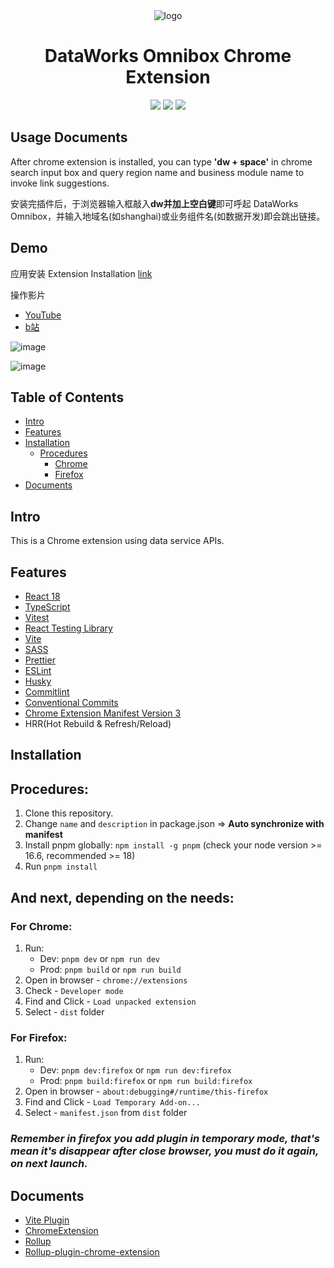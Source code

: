 <div align="center">
<img src="https://img.alicdn.com/imgextra/i2/O1CN01KUv2zl1p8K04wd4oS_!!6000000005315-2-tps-225-225.png" alt="logo"/>
<h1>DataWorks Omnibox Chrome Extension</h1>

![](https://img.shields.io/badge/React-61DAFB?style=flat-square&logo=react&logoColor=black)
![](https://img.shields.io/badge/Typescript-3178C6?style=flat-square&logo=typescript&logoColor=white)
![](https://badges.aleen42.com/src/vitejs.svg)

</div>

## Usage Documents

After chrome extension is installed, you can type <strong>'dw + space'</strong> in chrome search input box and query region name and business module name to invoke link suggestions.

安装完插件后，于浏览器输入框敲入<strong>dw并加上空白键</strong>即可呼起 DataWorks Omnibox，并输入地域名(如shanghai)或业务组件名(如数据开发)即会跳出链接。

## Demo

应用安装 Extension Installation [link](https://chromewebstore.google.com/detail/dataworks-omnibox/mjngpogaeklgffofekjdmenbjjoiioim?hl=en)

操作影片
- [YouTube](https://www.youtube.com/watch?v=_78PWkAUXdQ)
- [b站](https://www.bilibili.com/video/BV12w411G7sB/)

![image](https://img.alicdn.com/imgextra/i4/O1CN01txFdmF1jVKCaNztSW_!!6000000004553-0-tps-1222-912.jpg)

![image](https://img.alicdn.com/imgextra/i1/O1CN01ytLrqa1OkLFza9MNi_!!6000000001743-0-tps-1110-502.jpg)


## Table of Contents

- [Intro](#intro)
- [Features](#features)
- [Installation](#installation)
    - [Procedures](#procedures)
        - [Chrome](#chrome)
        - [Firefox](#firefox)
- [Documents](#documents)

## Intro <a name="intro"></a>

This is a Chrome extension using data service APIs.

## Features <a name="features"></a>

- [React 18](https://reactjs.org/)
- [TypeScript](https://www.typescriptlang.org/)
- [Vitest](https://vitest.dev/)
- [React Testing Library](https://testing-library.com/docs/react-testing-library/intro/)
- [Vite](https://vitejs.dev/)
- [SASS](https://sass-lang.com/)
- [Prettier](https://prettier.io/)
- [ESLint](https://eslint.org/)
- [Husky](https://typicode.github.io/husky/getting-started.html#automatic-recommended)
- [Commitlint](https://commitlint.js.org/#/guides-local-setup?id=install-commitlint)
- [Conventional Commits](https://www.conventionalcommits.org/en/v1.0.0/#summary)
- [Chrome Extension Manifest Version 3](https://developer.chrome.com/docs/extensions/mv3/intro/)
- HRR(Hot Rebuild & Refresh/Reload)

## Installation <a name="installation"></a>

## Procedures: <a name="procedures"></a>

1. Clone this repository.
2. Change `name` and `description` in package.json => **Auto synchronize with manifest**
3. Install pnpm globally: `npm install -g pnpm` (check your node version >= 16.6, recommended >= 18)
4. Run `pnpm install`

## And next, depending on the needs:

### For Chrome: <a name="chrome"></a>

1. Run:
    - Dev: `pnpm dev` or `npm run dev`
    - Prod: `pnpm build` or `npm run build`
2. Open in browser - `chrome://extensions`
3. Check - `Developer mode`
4. Find and Click - `Load unpacked extension`
5. Select - `dist` folder

### For Firefox: <a name="firefox"></a>

1. Run:
    - Dev: `pnpm dev:firefox` or `npm run dev:firefox`
    - Prod: `pnpm build:firefox` or `npm run build:firefox`
2. Open in browser - `about:debugging#/runtime/this-firefox`
3. Find and Click - `Load Temporary Add-on...`
4. Select - `manifest.json` from `dist` folder

### <i>Remember in firefox you add plugin in temporary mode, that's mean it's disappear after close browser, you must do it again, on next launch.</i>

## Documents <a name="documents"></a>

- [Vite Plugin](https://vitejs.dev/guide/api-plugin.html)
- [ChromeExtension](https://developer.chrome.com/docs/extensions/mv3/)
- [Rollup](https://rollupjs.org/guide/en/)
- [Rollup-plugin-chrome-extension](https://www.extend-chrome.dev/rollup-plugin)

